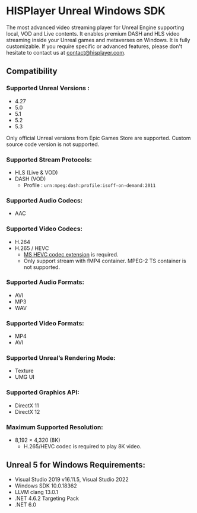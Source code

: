 # HISPlayer Unreal Windows SDK
The most advanced video streaming player for Unreal Engine supporting local, VOD and Live contents. It enables premium DASH and HLS video streaming inside your Unreal games and metaverses on Windows.
It is fully customizable. If you require specific or advanced features, please don't hesitate to contact us at [contact@hisplayer.com](mailto:contact@hisplayer.com).


## Compatibility
### Supported Unreal Versions : 
  * 4.27
  * 5.0
  * 5.1
  * 5.2
  * 5.3

Only official Unreal versions from Epic Games Store are supported. Custom source code version is not supported.

### Supported Stream Protocols: 
  * HLS (Live & VOD)
  * DASH (VOD)
    * Profile : `urn:mpeg:dash:profile:isoff-on-demand:2011`

### Supported Audio Codecs:
  * AAC

### Supported Video Codecs:
  * H.264
  * H.265 / HEVC
    * [MS HEVC codec extension](https://apps.microsoft.com/store/detail/hevc-video-extensions/9NMZLZ57R3T7) is required.
    * Only support stream with fMP4 container. MPEG-2 TS container is not supported.

### Supported Audio Formats:
  * AVI
  * MP3
  * WAV

### Supported Video Formats:
  * MP4
  * AVI

### Supported Unreal’s Rendering Mode: 
  * Texture
  * UMG UI

### Supported Graphics API:
  * DirectX 11
  * DirectX 12

### Maximum Supported Resolution:
  * 8,192 × 4,320 (8K)
    * H.265/HEVC codec is required to play 8K video.

## Unreal 5 for Windows Requirements:
  * Visual Studio 2019 v16.11.5, Visual Studio 2022
  * Windows SDK 10.0.18362
  * LLVM clang 13.0.1
  * .NET 4.6.2 Targeting Pack
  * .NET 6.0
